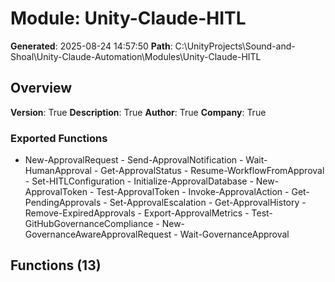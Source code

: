 # Module: Unity-Claude-HITL

**Generated**: 2025-08-24 14:57:50
**Path**: C:\UnityProjects\Sound-and-Shoal\Unity-Claude-Automation\Modules\Unity-Claude-HITL

## Overview
**Version**: True
**Description**: True
**Author**: True
**Company**: True

### Exported Functions
- New-ApprovalRequest - Send-ApprovalNotification - Wait-HumanApproval - Get-ApprovalStatus - Resume-WorkflowFromApproval - Set-HITLConfiguration - Initialize-ApprovalDatabase - New-ApprovalToken - Test-ApprovalToken - Invoke-ApprovalAction - Get-PendingApprovals - Set-ApprovalEscalation - Get-ApprovalHistory - Remove-ExpiredApprovals - Export-ApprovalMetrics - Test-GitHubGovernanceCompliance - New-GovernanceAwareApprovalRequest - Wait-GovernanceApproval
## Functions (13)

